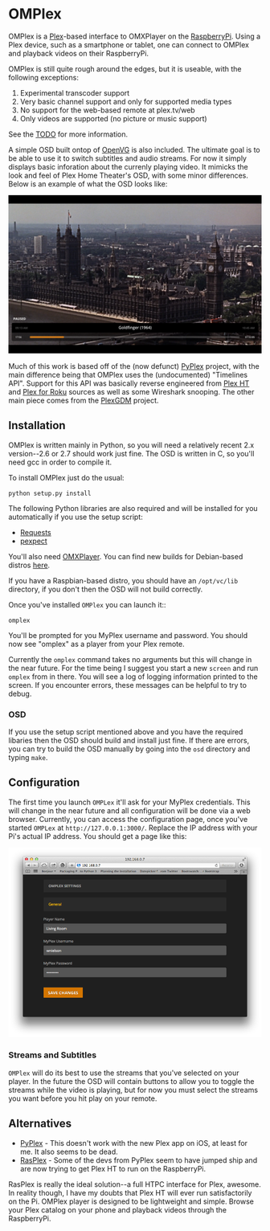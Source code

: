 # OMPlex

OMPlex is a [Plex](http://plex.tv/)-based interface to OMXPlayer on the [RaspberryPi](http://www.raspberrypi.org/).  Using a Plex device, such as a smartphone or tablet, one can connect to OMPlex and playback videos on their RaspberryPi.

OMPlex is still quite rough around the edges, but it is useable, with the following exceptions:

1. Experimental transcoder support
2. Very basic channel support and only for supported media types
3. No support for the web-based remote at plex.tv/web
4. Only videos are supported (no picture or music support)

See the [TODO](https://raw2.github.com/wnielson/omplex/master/TODO) for more information.

A simple OSD built ontop of [OpenVG](http://www.khronos.org/openvg/) is also included.  The ultimate goal is to be able to use it to switch subtitles and audio streams.  For now it simply displays basic inforation about the currenly playing video.  It mimicks the look and feel of Plex Home Theater's OSD, with some minor differences.  Below is an example of what the OSD looks like:

![OSD](https://github.com/wnielson/omplex/raw/master/osd/screenshots/example1.png "OSD Screenshot")

Much of this work is based off of the (now defunct) [PyPlex](https://github.com/megawubs/pyplex) project, with the main difference being that OMPlex uses the (undocumented) "Timelines API". Support for this API was basically reverse engineered from [Plex HT](https://github.com/plexinc/plex-home-theater-public) and [Plex for Roku](https://github.com/plexinc/roku-client-public) sources as well as some Wireshark snooping.  The other main piece comes from the [PlexGDM](https://github.com/hippojay/plugin.video.plexbmc/blob/frodo/resources/lib/plexgdm.py) project.

## Installation 

OMPlex is written mainly in Python, so you will need a relatively recent 2.x version--2.6 or 2.7 should work just fine. The OSD is written in C, so you'll need gcc in order to compile it.

To install OMPlex just do the usual:

    python setup.py install

The following Python libraries are also required and will be installed for you automatically if you use the setup script:

* [Requests](https://pypi.python.org/pypi/requests/)
* [pexpect](https://pypi.python.org/pypi/pexpect/)

You'll also need [OMXPlayer](https://github.com/popcornmix/omxplayer).  You can find new builds for Debian-based distros [here](http://omxplayer.sconde.net/).

If you have a Raspbian-based distro, you should have an ``/opt/vc/lib`` directory, if you don't then the OSD will not build correctly.

Once you've installed ``OMPlex`` you can launch it::

    omplex

You'll be prompted for you MyPlex username and password.  You should now see "omplex" as a player from your Plex remote.

Currently the ``omplex`` command takes no arguments but this will change in the near future.  For the time being I suggest you start a new ``screen`` and run ``omplex`` from in there.  You will see a log of logging information printed to the screen.  If you encounter errors, these messages can be helpful to try to debug.

### OSD

If you use the setup script mentioned above and you have the required libaries then the OSD should build and install just fine.  If there are errors, you can try to build the OSD manually by going into the ``osd`` directory and typing
``make``.

## Configuration

The first time you launch ``OMPLex`` it'll ask for your MyPlex credentials.  This will change in the near future and all configuration will be done via a web browser.  Currently, you can access the configuration page, once you've started ``OMPLex`` at ``http://127.0.0.1:3000/``.  Replace the IP address with your Pi's actual IP address.  You should get a page like this:

![Web Config](https://github.com/wnielson/omplex/raw/master/web.png "Web Config")

### Streams and Subtitles

``OMPlex`` will do its best to use the streams that you've selected on your player.  In the future the OSD will contain buttons to allow you to toggle the streams while the video is playing, but for now you must select the streams you want before you hit play on your remote.

## Alternatives

* [PyPlex](https://github.com/dalehamel/pyplex) - This doesn't work with the new Plex app on iOS, at least for me.  It also seems to be dead.
* [RasPlex](http://rasplex.com/) - Some of the devs from PyPlex seem to have jumped ship and are now trying to get Plex HT to run on the RaspberryPi.

RasPlex is really the ideal solution--a full HTPC interface for Plex, awesome. In reality though, I have my doubts that Plex HT will ever run satisfactorily on the Pi.  OMPlex player is designed to be lightweight and simple.  Browse your Plex catalog on your phone and playback videos through the RaspberryPi.
